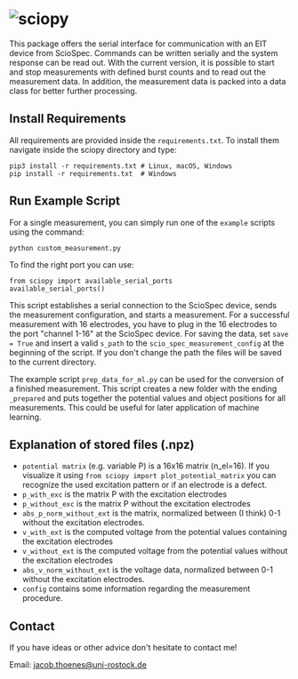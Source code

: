 # ![sciopy](https://raw.githubusercontent.com/spatialaudio/sciopy/dev/doc/images/logo_sciopy.jpg)

This package offers the serial interface for communication with an EIT device from ScioSpec. Commands can be written serially and the system response can be read out. With the current version, it is possible to start and stop measurements with defined burst counts and to read out the measurement data. In addition, the measurement data is packed into a data class for better further processing.

## Install Requirements

All requirements are provided inside the `requirements.txt`. To install them navigate inside the sciopy directory and type:

    pip3 install -r requirements.txt # Linux, macOS, Windows
    pip install -r requirements.txt  # Windows

## Run Example Script

For a single measurement, you can simply run one of the `example` scripts using the command:

    python custom_measurement.py

To find the right port you can use:


    from sciopy import available_serial_ports
    available_serial_ports()

This script establishes a serial connection to the ScioSpec device, sends the measurement configuration, and starts a 
measurement. For a successful measurement with 16 electrodes, you have to plug in the 16 electrodes to the port "channel 1-16" at the ScioSpec device. For saving the data, set `save = True` and insert a valid `s_path` to the `scio_spec_measurement_config` at the beginning of the script. If you don't change the path the files will be saved to the current directory.

The example script `prep_data_for_ml.py` can be used for the conversion of a finished measurement.
This script creates a new folder with the ending `_prepared` and puts together the potential values and object positions for all measurements. This could be useful for later application of machine learning. 

## Explanation of stored files (.npz)

- `potential matrix` (e.g. variable P) is a 16x16 matrix (n_el=16). If you visualize it using `from sciopy import plot_potential_matrix` you can recognize the used excitation pattern or if an electrode is a defect.
- `p_with_exc` is the matrix P with the excitation electrodes
- `p_without_exc` is the matrix P without the excitation electrodes
- `abs_p_norm_without_ext` is the matrix, normalized between (I think) 0-1 without the excitation electrodes.
- `v_with_ext` is the computed voltage from the potential values containing the excitation electrodes
- `v_without_ext` is the computed voltage from the potential values without the excitation electrodes
- `abs_v_norm_without_ext` is the voltage data, normalized between 0-1 without the excitation electrodes.
- `config` contains some information regarding the measurement procedure.

## Contact

If you have ideas or other advice don't hesitate to contact me!

Email: jacob.thoenes@uni-rostock.de
